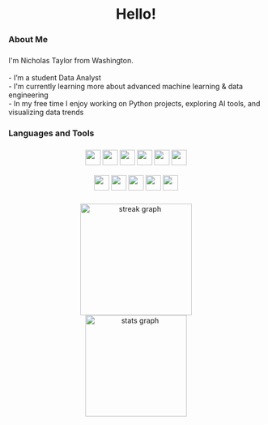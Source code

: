 
###

<h1 align="center">Hello!</h1>

###

<h3 align="left">About Me</h3>

###

<p align="left">
I'm Nicholas Taylor from Washington.<br><br>
-  I’m a student Data Analyst<br>
-  I'm currently learning more about advanced machine learning & data engineering<br>
-  In my free time I enjoy working on Python projects, exploring AI tools, and visualizing data trends
</p>

###

<h3 align="left">Languages and Tools</h3>

###

<div align="center">
  <!-- Line 1 -->
  <img src="https://img.shields.io/badge/Figma-F24E1E?logo=figma&logoColor=white&style=for-the-badge" height="30" />
  <img src="https://img.shields.io/badge/Git-F05032?logo=git&logoColor=white&style=for-the-badge" height="30" />
  <img src="https://img.shields.io/badge/Java-007396?logo=java&logoColor=white&style=for-the-badge" height="30" />
  <img src="https://img.shields.io/badge/OpenCV-5C3EE8?logo=opencv&logoColor=white&style=for-the-badge" height="30" />
  <img src="https://img.shields.io/badge/Pandas-150458?logo=pandas&logoColor=white&style=for-the-badge" height="30" />
  <img src="https://img.shields.io/badge/Photoshop-31A8FF?logo=adobephotoshop&logoColor=white&style=for-the-badge" height="30" />
</div>

<br>

<div align="center">
  <!-- Line 2 -->
  <img src="https://img.shields.io/badge/PostgreSQL-4169E1?logo=postgresql&logoColor=white&style=for-the-badge" height="30" />
  <img src="https://img.shields.io/badge/Python-3776AB?logo=python&logoColor=white&style=for-the-badge" height="30" />
  <img src="https://img.shields.io/badge/PyTorch-EE4C2C?logo=pytorch&logoColor=white&style=for-the-badge" height="30" />
  <img src="https://img.shields.io/badge/Scikit--Learn-F7931E?logo=scikitlearn&logoColor=white&style=for-the-badge" height="30" />
  <img src="https://img.shields.io/badge/Selenium-43B02A?logo=selenium&logoColor=white&style=for-the-badge" height="30" />
</div>


###

###

<div align="center">
  <img src="https://streak-stats.demolab.com?user=nicholast833&locale=en&mode=daily&theme=dark&hide_border=false&border_radius=5" height="220" alt="streak graph"  />
  <br/>
  <img src="https://github-readme-stats.vercel.app/api?username=nicholast833&show_icons=true&theme=dark" height="200" alt="stats graph" />
</div>
